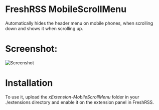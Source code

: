 # FreshRSS MobileScrollMenu
Automatically hides the header menu on mobile phones, when scrolling down and shows it when scrolling up.

# Screenshot:
![Screenshot](https://cdn.rawgit.com/oyox/FreshRSS-extensions/5bdd4e05/xExtension-MobileScrollMenu/mobilescrollmenu.gif)

# Installation
To use it, upload the *xExtension-MobileScrollMenu* folder in your ./extensions directory and enable it on the extension panel in FreshRSS.